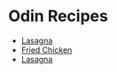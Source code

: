 <!DOCTYPE html>
<html lang="en">
<head>
    <meta charset="UTF-8">
    <meta name="viewport" content="width=device-width, initial-scale=1.0">
    <title>Odin Recipes</title>
</head>
<body>
  <h1>Odin Recipes</h1>
  <ul>
    <li><a href="lasagna.html">Lasagna</a></li>
    <li><a href="Fried_Chicken.html">Fried Chicken</a></li>
    <li><a href="Burger.html">Lasagna</a></li>
</ul>


</body>
</html>
